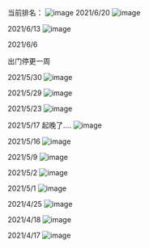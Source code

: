 当前排名：
![image](https://user-images.githubusercontent.com/26736402/118313694-b4ff9c00-b525-11eb-94db-1d117067af24.png)
2021/6/20
![image](https://user-images.githubusercontent.com/26736402/122661149-dead8200-d1b9-11eb-8622-29ffdf6ec97a.png)

2021/6/13
![image](https://user-images.githubusercontent.com/26736402/122661155-eff68e80-d1b9-11eb-98da-fa6b0287a3c3.png)

2021/6/6

出门停更一周

2021/5/30
![image](https://user-images.githubusercontent.com/26736402/120091443-c8258500-c13d-11eb-9959-e336e749c40e.png)

2021/5/29
![image](https://user-images.githubusercontent.com/26736402/120076197-f02dcd80-c0d6-11eb-896c-ff12ee84716b.png)

2021/5/23
![image](https://user-images.githubusercontent.com/26736402/119248332-09101d80-bbc3-11eb-9856-aa8a022d4de6.png)

2021/5/17 起晚了....
![image](https://user-images.githubusercontent.com/26736402/118385364-c6899680-b640-11eb-84b9-4eb84cc2ff2a.png)

2021/5/16
![image](https://user-images.githubusercontent.com/26736402/118370737-ab387000-b5db-11eb-906e-eba7271c06cd.png)

2021/5/9
![image](https://user-images.githubusercontent.com/26736402/117560198-2ec6fe00-b0be-11eb-9a01-adf162c20be6.png)

2021/5/2
![image](https://user-images.githubusercontent.com/26736402/116959930-9dc4e100-acd1-11eb-9447-bcfd8ac2e69a.png)

2021/5/1
![image](https://user-images.githubusercontent.com/26736402/116959913-8f76c500-acd1-11eb-8d0c-b54b6a2483bb.png)

2021/4/25
![image](https://user-images.githubusercontent.com/26736402/116959877-79690480-acd1-11eb-9491-7ea85b1ed61a.png)

2021/4/18
![image](https://user-images.githubusercontent.com/26736402/116959838-66eecb00-acd1-11eb-934b-c567317bcdce.png)

2021/4/17
![image](https://user-images.githubusercontent.com/26736402/116959798-52123780-acd1-11eb-9c4d-7209aa1e58d5.png)
